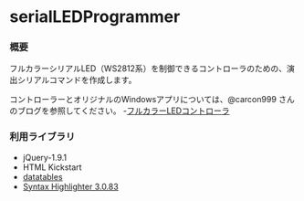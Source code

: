 serialLEDProgrammer
===================

### 概要

フルカラーシリアルLED（WS2812系）を制御できるコントローラのための、演出シリアルコマンドを作成します。

コントローラーとオリジナルのWindowsアプリについては、@carcon999 さんのブログを参照してください。
-[フルカラーLEDコントローラ](http://blogs.yahoo.co.jp/carcon999/37853893.html)

### 利用ライブラリ

- jQuery-1.9.1
- HTML Kickstart
- [datatables](http://datatables.net/)
- [Syntax Highlighter 3.0.83](http://alexgorbatchev.com/SyntaxHighlighter/)
